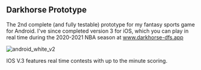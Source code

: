 ## Darkhorse Prototype
The 2nd complete (and fully testable) prototype for my fantasy sports game for Android. I've since completed version 3 for iOS, which you can play in real time during the 2020-2021 NBA season at www.darkhorse-dfs.app


![android_white_v2](https://user-images.githubusercontent.com/8163492/109376583-5c035e80-787a-11eb-9ab1-5601734e6444.png)

IOS V.3 features real time contests with up to the minute scoring. 


